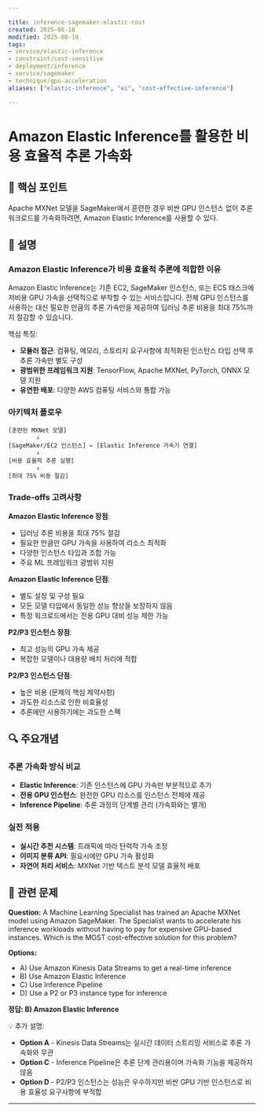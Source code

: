 ```yaml
---

title: inference-sagemaker-elastic-cost
created: 2025-08-18
modified: 2025-08-18
tags:
- service/elastic-inference
- constraint/cost-sensitive
- deployment/inference
- service/sagemaker
- technique/gpu-acceleration
aliases: ["elastic-inference", "ei", "cost-effective-inference"]

---
```


# Amazon Elastic Inference를 활용한 비용 효율적 추론 가속화

## 🎯 핵심 포인트

Apache MXNet 모델을 SageMaker에서 훈련한 경우 비싼 GPU 인스턴스 없이 추론 워크로드를 가속화하려면, Amazon Elastic Inference를 사용할 수 있다.

## 📝 설명

### Amazon Elastic Inference가 비용 효율적 추론에 적합한 이유

Amazon Elastic Inference는 기존 EC2, SageMaker 인스턴스, 또는 ECS 태스크에 저비용 GPU 가속을 선택적으로 부착할 수 있는 서비스입니다. 전체 GPU 인스턴스를 사용하는 대신 필요한 만큼의 추론 가속만을 제공하여 딥러닝 추론 비용을 최대 75%까지 절감할 수 있습니다.

핵심 특징:
- **모듈러 접근**: 컴퓨팅, 메모리, 스토리지 요구사항에 최적화된 인스턴스 타입 선택 후 추론 가속만 별도 구성
- **광범위한 프레임워크 지원**: TensorFlow, Apache MXNet, PyTorch, ONNX 모델 지원
- **유연한 배포**: 다양한 AWS 컴퓨팅 서비스와 통합 가능

### 아키텍처 플로우

```
[훈련된 MXNet 모델] 
        ↓
[SageMaker/EC2 인스턴스] ← [Elastic Inference 가속기 연결]
        ↓
[비용 효율적 추론 실행]
        ↓
[최대 75% 비용 절감]
```

### Trade-offs 고려사항

**Amazon Elastic Inference 장점**:
- 딥러닝 추론 비용을 최대 75% 절감
- 필요한 만큼만 GPU 가속을 사용하여 리소스 최적화
- 다양한 인스턴스 타입과 조합 가능
- 주요 ML 프레임워크 광범위 지원

**Amazon Elastic Inference 단점**:
- 별도 설정 및 구성 필요
- 모든 모델 타입에서 동일한 성능 향상을 보장하지 않음
- 특정 워크로드에서는 전용 GPU 대비 성능 제한 가능

**P2/P3 인스턴스 장점**:
- 최고 성능의 GPU 가속 제공
- 복잡한 모델이나 대용량 배치 처리에 적합

**P2/P3 인스턴스 단점**:
- 높은 비용 (문제의 핵심 제약사항)
- 과도한 리소스로 인한 비효율성
- 추론에만 사용하기에는 과도한 스펙

## 🔍 주요개념

### 추론 가속화 방식 비교

- **Elastic Inference**: 기존 인스턴스에 GPU 가속만 부분적으로 추가
- **전용 GPU 인스턴스**: 완전한 GPU 리소스를 인스턴스 전체에 제공
- **Inference Pipeline**: 추론 과정의 단계별 관리 (가속화와는 별개)

### 실전 적용

- **실시간 추천 시스템**: 트래픽에 따라 탄력적 가속 조정
- **이미지 분류 API**: 필요시에만 GPU 가속 활성화
- **자연어 처리 서비스**: MXNet 기반 텍스트 분석 모델 효율적 배포

## 📝 관련 문제

**Question:** A Machine Learning Specialist has trained an Apache MXNet model using Amazon SageMaker. The Specialist wants to accelerate his inference workloads without having to pay for expensive GPU-based instances. Which is the MOST cost-effective solution for this problem?

**Options:**

- A) Use Amazon Kinesis Data Streams to get a real-time inference
- B) Use Amazon Elastic Inference
- C) Use Inference Pipeline
- D) Use a P2 or P3 instance type for inference

**정답: B) Amazon Elastic Inference**

💡 추가 설명:

- **Option A** - Kinesis Data Streams는 실시간 데이터 스트리밍 서비스로 추론 가속화와 무관
- **Option C** - Inference Pipeline은 추론 단계 관리용이며 가속화 기능을 제공하지 않음
- **Option D** - P2/P3 인스턴스는 성능은 우수하지만 비싼 GPU 기반 인스턴스로 비용 효율성 요구사항에 부적합

---
